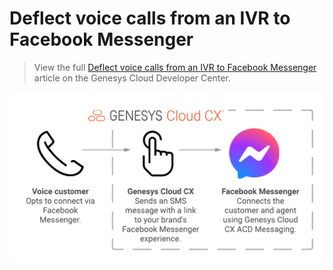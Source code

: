 # Deflect voice calls from an IVR to Facebook Messenger

> View the full [Deflect voice calls from an IVR to Facebook Messenger ](https://developer.mypurecloud.com/blueprints/) article on the Genesys Cloud Developer Center.

![Flowchart for the Facebook IVR deflection](blueprint/images/fb-ivr-deflection.png "Facebook IVR deflection")
